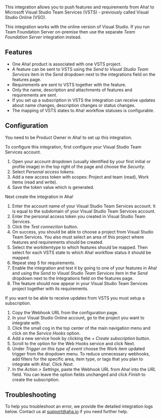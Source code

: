 This integration allows you to push features and requirements from Aha! to Microsoft Visual Studio Team Services (VSTS) - previously called Visual Studio Online (VSO).

This integration works with the online version of Visual Studio. If you run Team Foundation Server on-premise then use the separate _Team Foundation Server_ integration instead.

## Features

* One Aha! product is associated with one VSTS project.
* A feature can be sent to VSTS using the _Send to Visual Studio Team Services_ item in the _Send_ dropdown next to the integrations field on the features page.
* Requirements are sent to VSTS together with the feature.
* Only the name, description and attachments of features and requirements are sent.
* If you set up a subscription in VSTS the integration can receive updates about name changes, description changes or status changes.
* The mapping of VSTS states to Aha! workflow statuses is configurable.

## Configuration

You need to be Product Owner in Aha! to set up this integration.

To configure this integration, first configure your Visual Studio Team Services account.

1. Open your account dropdown (usually identified by your first initial or profile image) in the top right of the page and choose the _Security_.
2. Select _Personal access tokens_.
3. Add a new access token with scopes: Project and team (read), Work items (read and write).
4. Save the token value which is generated.

Next create the integration in Aha!

1. Enter the account name of your Visual Studio Team Services account. It is equal to the subdomain of your Visual Studio Team Services account.
2. Enter the personal access token you created in Visual Studio Team Services.
3. Click the _Test connection_ button.
4. On success, you should be able to choose a project from Visual Studio Team Services. You also must select an area of this project where features and requirements should be created.
5. Select the workitemtype to which features should be mapped. Then select for each VSTS state to which Aha! workflow status it should be mapped.
6. Repeat step 5 for requirements.
7. Enable the integration and test it by going to one of your features in Aha! and using the _Send to Visual Studio Team Services_ item in the _Send_ dropdown next to the Integrations field on the features page.
8. The feature should now appear in your Visual Studio Team Services project together with its requirements.

If you want to be able to receive updates from VSTS you must setup a subscription.

1. Copy the Webhook URL from the configuration page.
2. In your Visual Studio Online account, go to the project you want to integrate with.
3. Click the small cog in the top center of the main navigation menu and click on the _Service Hooks_ option.
4. Add a new service hook by clicking the _+ Create subscription_ button.
5. Scroll to the option for the Web Hooks service and click Next.
6. Under _Trigger on this type of event_ choose the Work item updated trigger from the dropdown menu. To reduce unnecessary webhooks, add filters for the specific area, item type, or tags that you plan to integrate with Aha!. Click _Next_.
7. In the _Action > Settings_, paste the Webhook URL from Aha! into the _URL_ field. You can leave the option fields unchanged and click _Finish_ to create the subscription.

## Troubleshooting

To help you troubleshoot an error, we provide the detailed integration logs below. Contact us at support@aha.io if you need further help.
